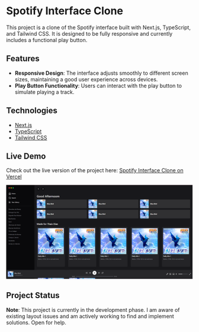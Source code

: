# Spotify Interface Clone

This project is a clone of the Spotify interface built with Next.js, TypeScript, and Tailwind CSS. It is designed to be fully responsive and currently includes a functional play button.

## Features

-   **Responsive Design**: The interface adjusts smoothly to different screen sizes, maintaining a good user experience across devices.
-   **Play Button Functionality**: Users can interact with the play button to simulate playing a track.

## Technologies

-   [Next.js](https://nextjs.org/)
-   [TypeScript](https://www.typescriptlang.org/)
-   [Tailwind CSS](https://tailwindcss.com/)

## Live Demo

Check out the live version of the project here: [Spotify Interface Clone on Vercel](https://your-vercel-project-url.vercel.app)

![Spotify Interface Clone Preview](./public/images/tela.png)

## Project Status

**Note**: This project is currently in the development phase. I am aware of existing layout issues and am actively working to find and implement solutions. Open for help.
